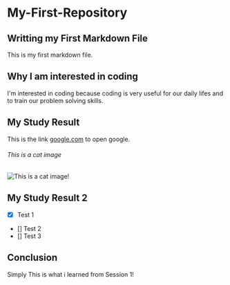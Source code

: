 # My-First-Repository
## Writting my First Markdown File
This is my first markdown file.
## Why I am interested in coding
I'm interested in coding because coding is very useful for our daily lifes and to train our problem solving skills.
## My Study Result
This is the link [google.com](https://google.com) to open google.
###### This is a cat image
![This is a cat image!](https://cdn.discordapp.com/attachments/959689950792654868/959689965544017940/9k.png)
## My Study Result 2
- [x] Test 1
- [] Test 2
- [] Test 3
## Conclusion
Simply This is what i learned from Session 1!
